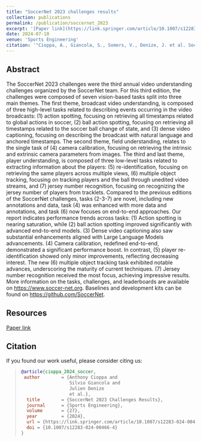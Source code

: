 ```yaml
---
title: "SoccerNet 2023 challenges results"
collection: publications
permalink: /publication/soccernet_2023
excerpt: '[Paper link](https://link.springer.com/article/10.1007/s12283-024-00466-4)'
date: 2024-07-10
venue: 'Sports Engineering'
citation: '"Cioppa, A., Giancola, S., Somers, V., Denize, J. et al. SoccerNet 2023 challenges results. Sports Eng 27, 24 (2024). https://doi.org/10.1007/s12283-024-00466-4'
---
```


## Abstract
The SoccerNet 2023 challenges were the third annual video understanding challenges organized by the SoccerNet team. For this third edition, the challenges were composed of seven vision-based tasks split into three main themes. The first theme, broadcast video understanding, is composed of three high-level tasks related to describing events occurring in the video broadcasts: (1) action spotting, focusing on retrieving all timestamps related to global actions in soccer, (2) ball action spotting, focusing on retrieving all timestamps related to the soccer ball change of state, and (3) dense video captioning, focusing on describing the broadcast with natural language and anchored timestamps. The second theme, field understanding, relates to the single task of (4) camera calibration, focusing on retrieving the intrinsic and extrinsic camera parameters from images. The third and last theme, player understanding, is composed of three low-level tasks related to extracting information about the players: (5) re-identification, focusing on retrieving the same players across multiple views, (6) multiple object tracking, focusing on tracking players and the ball through unedited video streams, and (7) jersey number recognition, focusing on recognizing the jersey number of players from tracklets. Compared to the previous editions of the SoccerNet challenges, tasks (2-3-7) are novel, including new annotations and data, task (4) was enhanced with more data and annotations, and task (6) now focuses on end-to-end approaches. Our report indicates performance trends across tasks: (1) Action spotting is nearing saturation, while (2) ball action spotting improved significantly with advanced end-to-end models. (3) Dense video captioning also saw substantial enhancements aligned with Large Language Models advancements. (4) Camera calibration, redefined end-to-end, demonstrated a significant performance boost. In contrast, (5) player re-identification showed only minor improvements, reflecting decreasing interest. The new (6) multiple object tracking task exhibited notable advances, underscoring the maturity of current techniques. (7) Jersey number recognition received the most focus, achieving impressive results. More information on the tasks, challenges, and leaderboards are available on https://www.soccer-net.org. Baselines and development kits can be found on https://github.com/SoccerNet.

## Resources

[Paper link](https://link.springer.com/article/10.1007/s12283-024-00466-4)


## Citation
If you found our work useful, please consider citing us:

>```BibTex
>@article{cioppa_2024_soccer,
>  author        = {Anthony Cioppa and
>                   Silvio Giancola and
>                   Julien Denize
>                   et al.},
>   title        = {SoccerNet 2023 Challenges Results},
>   journal      = {Sports Engineering},
>   volume       = {27},
>   year         = {2024},
>   url = {https://link.springer.com/article/10.1007/s12283-024-00466-4},
>   doi = {10.1007/s12283-024-00466-4}
>}
>```